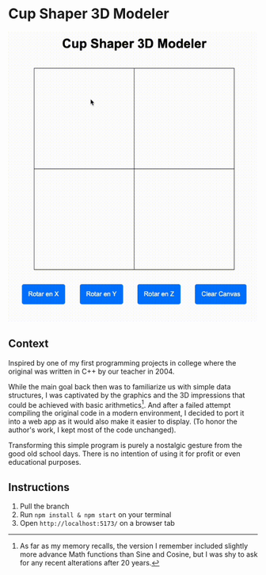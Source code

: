 # Cup Shaper 3D Modeler

<img src="/assets/example-copas3d.gif" />

## Context

Inspired by one of my first programming projects in college where the original was written in C++ by our teacher in 2004.

While the main goal back then was to familiarize us with simple data structures, I was captivated by the graphics and the 3D impressions that could be achieved with basic arithmetics[^1]. And after a failed attempt compiling the original code in a modern environment, I decided to port it into a web app as it would also make it easier to display. (To honor the author's work, I kept most of the code unchanged).

Transforming this simple program is purely a nostalgic gesture from the good old school days. There is no intention of using it for profit or even educational purposes.

## Instructions

1. Pull the branch
2. Run `npm install & npm start` on your terminal
3. Open `http://localhost:5173/` on a browser tab

[^1]: As far as my memory recalls, the version I remember included slightly more advance Math functions than Sine and Cosine, but I was shy to ask for any recent alterations after 20 years.
